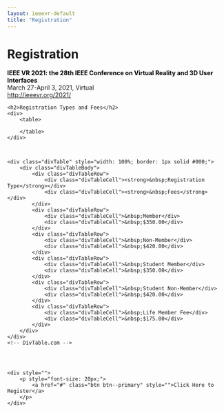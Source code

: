```yaml
---
layout: ieeevr-default
title: "Registration"
---
```


<style>
    <style>

    /* DivTable.com */
    .divTable {
        display: table;
        width: 100%;
    }

    .divTableRow {
        display: table-row;
    }

    .divTableHeading {
        background-color: #EEE;
        display: table-header-group;
    }

    .divTableCell,
    .divTableHead {
        border: 1px solid #999999;
        display: table-cell;
        padding: 3px 10px;
    }

    .divTableHeading {
        background-color: #EEE;
        display: table-header-group;
        font-weight: bold;
    }

    .divTableFoot {
        background-color: #EEE;
        display: table-footer-group;
        font-weight: bold;
    }

    .divTableBody {
        display: table-row-group;
    }

</style>

<div>
    <h1 id="registration"> Registration</h1>
    <p>
        <strong style="color: black">IEEE VR 2021: the 28th IEEE Conference on Virtual Reality and 3D User Interfaces</strong><br /> March 27-April 3, 2021, Virtual
        <br />
        <a href="http://ieeevr.org/2021/">http://ieeevr.org/2021/</a>
    </p>


    <h2>Registration Types and Fees</h2>
    <div>
        <table>

        </table>
    </div>



    <div class="divTable" style="width: 100%; border: 1px solid #000;">
        <div class="divTableBody">
            <div class="divTableRow">
                <div class="divTableCell"><strong>&nbsp;Registration Type</strong></div>
                <div class="divTableCell"><strong>&nbsp;Fees</strong></div>
            </div>
            <div class="divTableRow">
                <div class="divTableCell">&nbsp;Member</div>
                <div class="divTableCell">&nbsp;$350.00</div>
            </div>
            <div class="divTableRow">
                <div class="divTableCell">&nbsp;Non-Member</div>
                <div class="divTableCell">&nbsp;$420.00</div>
            </div>
            <div class="divTableRow">
                <div class="divTableCell">&nbsp;Student Member</div>
                <div class="divTableCell">&nbsp;$350.00</div>
            </div>
            <div class="divTableRow">
                <div class="divTableCell">&nbsp;Student Non-Member</div>
                <div class="divTableCell">&nbsp;$420.00</div>
            </div>
            <div class="divTableRow">
                <div class="divTableCell">&nbsp;Life Member Fee</div>
                <div class="divTableCell">&nbsp;$175.00</div>
            </div>
        </div>
    </div>
    <!-- DivTable.com -->




    <div style="">
        <p style="font-size: 20px;">
            <a href="#" class="btn btn--primary" style="">Click Here to Register</a>
        </p>
    </div>


</div>
